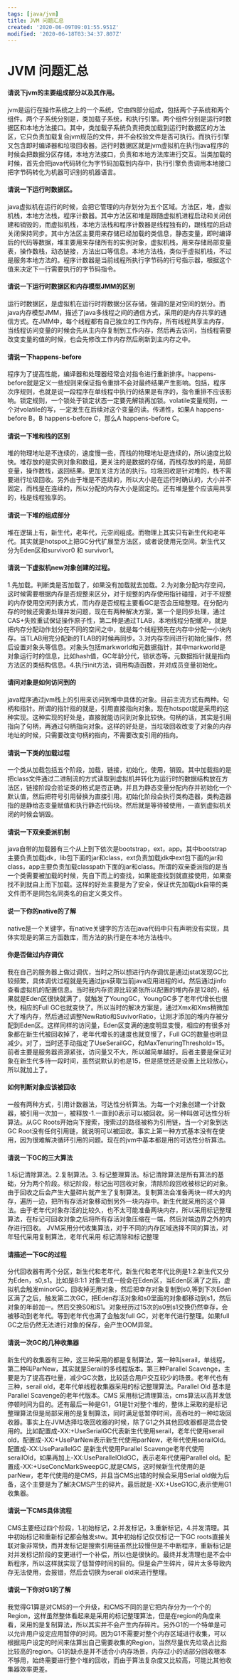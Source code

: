 ```yaml
---
tags: [java/jvm]
title: JVM 问题汇总
created: '2020-06-09T09:01:55.951Z'
modified: '2020-06-18T03:34:37.807Z'
---
```


# JVM 问题汇总

#### 请说下jvm的主要组成部分以及其作用。
jvm是运行在操作系统之上的一个系统，它由四部分组成，包括两个子系统和两个组件。两个子系统分别是，类加载子系统，和执行引擎。两个组件分别是运行时数据区和本地方法接口。其中，类加载子系统负责把类加载到运行时数据区的方法区，它只负责加载复合jvm规范的文件，并不会校验文件是否可执行。而执行引擎又包含即时编译器和垃圾回收器。运行时数据区就是jvm虚拟机在执行java程序的时候会把数据分区存储，本地方法接口，负责和本地方法库进行交互。当类加载的时候，首先会把java代码转化为字节码加载到内存中，执行引擎负责调用本地接口把字节码转化为机器可识别的机器语言。

#### 请说一下运行时数据区。
java虚拟机在运行的时候，会把它管理的内存划分为五个区域。方法区，堆，虚拟机栈，本地方法栈，程序计数器。其中方法区和堆是跟随虚拟机进程启动和关闭创建和销毁的，而虚拟机栈，本地方法栈和程序计数器是线程独有的，跟线程的启动关闭保持同步。其中方法区主要用来存储已经加载的类信息，静态变量，即时编译后的代码等数据，堆主要用来存储所有的实例对象，虚拟机栈，用来存储局部变量表，操作数栈，动态链接，方法出口等信息。本地方法栈，类似于虚拟机栈，不过是服务本地方法的。程序计数器是当前线程所执行字节码的行号指示器，根据这个值来决定下一行需要执行的字节码指令。

#### 请说一下运行时数据区和内存模型JMM的区别
运行时数据区，是虚拟机在运行时将数据分区存储，强调的是对空间的划分。而java内存模型JMM，描述了java多线程之间的通信方式，采用的是内存共享的通信方式。在JMM中，每个线程都有自己独立的工作内存，所有线程共享主内存，当线程访问变量的时候会先从主内存复制到工作内存，然后再去访问，当线程需要改变变量的值的时候，也会先修改工作内存然后刷新到主内存之中。

#### 请说一下happens-before
程序为了提高性能，编译器和处理器经常会对指令进行重新排序。happens-before就是定义一些规则来保证指令重排不会对最终结果产生影响。包括，程序次序规则，也就是说一段程序在单线程中执行的结果是有序的，指令重排不应该影响。锁定规则，一个锁处于锁定状态一定要先解锁再加锁。volatile变量规则，一个对volatile的写，一定发生在后续对这个变量的读。传递性，如果A happens-before B，B happens-before C，那么A happens-before C。

#### 请说一下堆和栈的区别
堆的物理地址是不连续的，速度慢一些，而栈的物理地址是连续的，所以速度比较快。堆存放的是实例对象和数组，更关注的是数据的存储，而栈存放的的是，局部变量，操作数栈，返回结果。更加关注方法的执行。垃圾回收是针对堆的，栈不需要进行垃圾回收。另外由于堆是不连续的，所以大小是在运行时确认的，大小并不固定，而栈是在连续的，所以分配的内存大小是固定的。还有堆是整个应该用共享的，栈是线程独享的。

#### 请说一下堆的组成部分
堆在逻辑上有，新生代，老年代，元空间组成。而物理上其实只有新生代和老年代。其实就是hotspot上把GC分代扩展至方法区，或者说使用元空间。新生代又分为Eden区和survivor0 和 survivor1。

#### 请说一下虚拟机new对象创建的过程。
1.先加载。判断类是否加载了，如果没有加载就去加载。2.为对象分配内存空间，这时候需要根据内存是否规整来区分，对于规整的内存使用指针碰撞，对于不规整的内存使用空闲列表方式，而内存是否规程主要看GC是否会压缩整理。在分配内存的时候还需要处理并发问题，现在有两种解决方案，第一个是同步处理，通过CAS+失败重试保证操作原子性，第二种是通过TLAB，本地线程分配缓冲，就是把内存分配动作划分在不同的空间之中，就是每个线程预先在内存中分配一小块内存。当TLAB用完分配新的TLAB的时候再同步。3.对内存空间进行初始化操作，然后设置对象头等信息。对象头包括markworld和元数据指针，其中markworld是对象运行时的信息，比如hash值，GC年龄分代，锁状态等。元数据指针就是指向方法区的类结构信息。4.执行init方法，调用构造函数，并对成员变量初始化。

#### 请问对象是如何访问到的
java程序通过jvm栈上的引用来访问到堆中具体的对象。目前主流方式有两种。句柄和指针。所谓的指针指的就是，引用直接指向对象。现在hotspot就是采用的这种实现。这种实现的好处是，直接就能访问到对象比较快。句柄的话，其实是引用指向了句柄，再通过句柄指向对象。这样的好处是，当垃圾回收改变了对象的内存地址的时候，只需要改变句柄的指向，不需要改变引用的指向。


#### 请说一下类的加载过程
一个类从加载包括五个阶段，加载，链接，初始化，使用，销毁。其中加载指的是把class文件通过二进制流的方式读取到虚拟机并转化为运行时的数据结构放在方法区，链接阶段会验证类的格式是否正确，并且为静态变量分配内存并初始化一个默认值，然后把符号引用替换为直接引用。初始化阶段会执行类构造器，类构造器指的是静给态变量赋值和执行静态代码块。然后就是等待被使用，一直到虚拟机关闭的时候会销毁。

#### 请说一下双亲委派机制
java自带的加载器有三个从上到下依次是bootstrap，ext，app。其中bootstrap主要负责加载jdk，lib包下面的jar和class，ext负责加载jdk中ext包下面的jar和class，app主要负责加载classpath下面的jar和class。所谓的双亲委派指的是当一个类需要被加载的时候，先自下而上的查找，如果能查找到就直接使用，如果查找不到就自上而下加载。这样的好处主要是为了安全，保证优先加载jdk自带的类文件而不是同包名同类名的自定义类文件。

#### 说一下你的native的了解
native是一个关键字，有native关键字的方法在java代码中只有声明没有实现，具体实现是的第三方函数库，而方法的执行是在本地方法栈中。


#### 你是否做过内存调优
我在自己的服务器上做过调优，当时之所以想进行内存调优是通过jstat发现GC比较频繁，具体调优过程就是先通过jps获取当前java应用进程的id。然后通过jinfo 查看虚拟机的配置信息。当时我内存资源比较紧张所以配置的堆内存是128的，结果就是Eden区很快就满了，就触发了YoungGC，YoungGC多了老年代增长也很快，相应的Full GC也就变快了。所以当时的解决方案是，通过Xmx和Xms稍微加大了堆内存，然后通过调整NewRatio和SuvivorRatio，让刚才添加的堆内存被分配到Eden区。这样同样的访问量，Eden区变满的速度明显变慢，相应的有很多对象都在新生代被回收掉了，老年代增长的速度也就变慢了，Full GC的数量也明显减少。对了，当时还手动指定了UseSerailGC，和MaxTenuringThreshold=15。前者主要是服务器资源紧张，访问量又不大，所以越简单越好。后者主要是保证对象在新生代多待一段时间，虽然说默认的也是15，但是感觉还是设置上比较放心，所以就加上了。

#### 如何判断对象应该被回收
一般有两种方式，引用计数器法，可达性分析算法。为每一个对象创建一个计数器，被引用一次加一，被释放-1.一直到0表示可以被回收。另一种叫做可达性分析算法。从GC Roots开始向下搜索，搜索过的路径被称为引用链，当一个对象到达GC Root没有任何引用链，就说明可以被回收。事实上第一种方式基本没有在使用，因为很难解决循环引用的问题。现在的jvm中基本都是用的可达性分析算法。

#### 请说一下GC的三大算法
1.标记清除算法。2.复制算法。3. 标记整理算法。标记清除算法是所有算法的基础，分为两个阶段。标记阶段，标记出可回收对象，清除阶段回收被标记的对象。由于回收之后会产生大量碎片就产生了复制算法。复制算法会准备两块一样大的内存，遍历一边，把所有存活对象移动到另外一块内存中。新生代就采用的这个算法。由于老年代对象存活的比较久，也不太可能准备两块内存，所以采用标记整理算法，在标记可回收对象之后将所有存活对象压缩在一端，然后对端边界之外的内存进行回收。
JVM采用分代收集算法，对于不同的内存区域选择不同的算法，对年轻代采用复制算法，老年代采用 标记清除和标记整理


#### 请描述一下GC的过程
分代回收器有两个分区，新生代和老年代，新生代和老年代比例是1:2.新生代又分为Eden，s0,s1。比如是8:1:1
对象生成一般会在Eden区，当Eden区满了之后，虚拟机会触发minorGC。回收掉无用对象，然后把幸存对象复制到s0,等到下次Eden区满了之后，触发第二次GC，把Eden存活对象和s0里面的对象都移动到s1，然后对象的年龄加一。然后交换S0和S1。对象经历过15次的s0到s1交换仍然幸存，会被移动到老年代。等到老年代也满了会触发full GC，对老年代进行整理。如果full GC之后仍然无法进行对象的保存，会产生OOM异常。

#### 请说一次GC的几种收集器
新生代的收集器有三种，这三种采用的都是复制算法，第一种叫serail，单线程，第二种叫ParNew，其实就是Serail的多线程版本。第三种Parallel Scavenge，主要是为了提高吞吐量，减少GC次数，比较适合用户交互较少的场景。老年代也有三种，serail old，老年代单线程收集器采用的标记整理算法。Parallel Old 基本是Parallel Scavenge的老年代版本。CMS 采用标记清理算法，cms算法以高并发低停顿时间为目的。还有最后一种是G1，G1是针对整个堆的，整体上采取的是标记整理算法但是局部采用的是复制算法，同时满足低暂停时间，高吞吐的一种垃圾回收器。事实上在JVM选择垃圾回收器的时候，除了G1之外其他回收器都是混合使用的。比如配置成-XX:+UseSerialGC代表新生代使用serail，老年代使用serail old，配置成-XX:+UseParNew表示新生代使用parNew，老年代使用serailOld。配置成-XX:UseParallelGC 是新生代使用Parallel Scavenge老年代使用serailOld，如果再加上-XX:UseParallelOldGC，表示老年代使用Parallel old。配置成-XX:+UseConcMarkSweepGC,就是CMS，这时候新生代使用的是parNew，老年代使用的是CMS，并且当CMS出错的时候会采用Serial old做为后备，这个主要是为了解决CMS产生的碎片。最后就是-XX:+UseG1GC,表示使用G1收集器。

#### 请说一下CMS具体流程
CMS主要经过四个阶段，1.初始标记，2.并发标记，3.重新标记，4.并发清理。其中初始标记和重新标记都会触发stw。其中初始标记仅仅标记一下GC roots直接关联对象非常快，而并发标记是搜索引用链虽然比较慢但是不中断程序，重新标记是对并发标记阶段的变更进行一个补偿，所以也是很快的。最终并发清理也是不会中断程序，所以这样就实现了低暂停时间的目的。但是会产生碎片，碎片太多导致内存无法使用，会报错，然后会切换为serail old来进行整理。

#### 请说一下你对G1的了解
我觉得G1算是对CMS的一个升级，和CMS不同的是它把内存分为一个个的Region，这样虽然整体看起来是采用的标记整理算法，但是在region的角度来看，采用的是复制算法，所以其实并不会产生内存碎片。另外G1的一个特单是可以允许用户设定应用暂停的时间。因为G1不需要对整个内存区域进行收集，可以根据用户设定的时间来估算出自己需要收集的Region，当然尽量优先垃圾占比指比较高的region。G1的缺点是并不适合小内存场景，内存过小的话部分回收根本不够用，始终需要进行整个堆的回收，而由于算法复杂度又比较高，可能比其他收集器效率更差。








